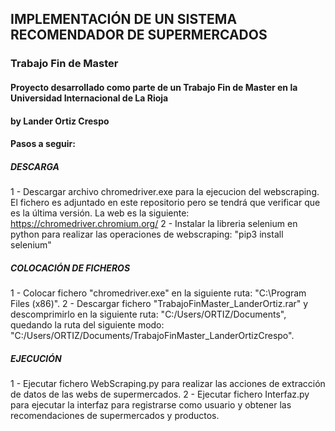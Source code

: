 ## IMPLEMENTACIÓN DE UN SISTEMA RECOMENDADOR DE SUPERMERCADOS
### Trabajo Fin de Master

#### Proyecto desarrollado como parte de un Trabajo Fin de Master en la Universidad Internacional de La Rioja
#### by Lander Ortiz Crespo



#### Pasos a seguir:

##### DESCARGA
1 - Descargar archivo chromedriver.exe para la ejecucion del webscraping. El fichero es adjuntado en este repositorio pero se tendrá que verificar que es la última versión.
La web es la siguiente: https://chromedriver.chromium.org/
2 - Instalar la libreria selenium en python para realizar las operaciones de webscraping: "pip3 install selenium" 

##### COLOCACIÓN DE FICHEROS
1 - Colocar fichero "chromedriver.exe" en la siguiente ruta: "C:\Program Files (x86)".
2 - Descargar fichero "TrabajoFinMaster_LanderOrtiz.rar" y descomprimirlo en la siguiente ruta: "C:/Users/ORTIZ/Documents", quedando la ruta del siguiente modo: "C:/Users/ORTIZ/Documents/TrabajoFinMaster_LanderOrtizCrespo".

##### EJECUCIÓN
1 - Ejecutar fichero WebScraping.py para realizar las acciones de extracción de datos de las webs de supermercados.
2 - Ejecutar fichero Interfaz.py para ejecutar la interfaz para registrarse como usuario y obtener las recomendaciones de supermercados y productos.
